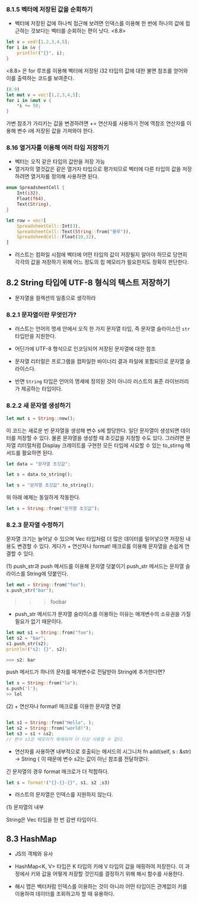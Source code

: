 ### 8.1.5 벡터에 저장된 값을 순회하기

-   벡터에 저장된 값에 하나씩 접근해 보려면 인덱스를 이용해 한 번에 하나의 값에 접근하는 것보다는 벡터를 순회하는 편이 낫다.
    <8.8>

```rust
let v = ved![1,2,3,4,5];
for i in &v {
    println!("{}", i);
}
```

<8.8> 은 for 루프를 이용해 벡터에 저장된 i32 타입의 값에 대한 불면 참조를 얻어와 이를 출력하는 코드를 보여준다.

```rust
(8.9)
let mut v = vec![1,2,3,4,5];
for i in &mut v {
    *i += 50;
}
```

가변 참조가 가리키는 값을 변경하려면 += 연산자를 사용하기 전에 역참조 연산자를 이용해
변수 i에 저장된 값을 가져와야 한다.

### 8.16 열거자를 이용해 여러 타입 저장하기

-   벡터는 오직 같은 타입의 값만을 저장 가능
-   열거자의 열것값은 같은 열거자 타입으로 평가되므로 벡터에 다른 타입의 값을 저장하려면 열거자를 정의해 사용하면 된다.

```rust
enum SpreadsheetCell {
    Int(i32),
    Float(f64),
    Text(String),
}

let row = vec![
    SpreadsheetCell::Int(3),
    SpreadsheetCell::Text(String::from("블루")),
    SpreadsheedCell::Float(10,12),
]

```

-   러스트는 컴파일 시점에 벡터에 어떤 타입의 값이 저장될지 알아야 하므로 당연히 각각의 값을 저장하기 위해 어느 정도의 힙 메모리가 필요한지도 정확히 판단한다.

## 8.2 String 타입에 UTF-8 형식의 텍스트 저장하기

-   문자열을 컬렉션의 일종으로 생각하라

### 8.2.1 문자열이란 무엇인가?

-   러스트는 언어의 명세 안에서 오직 한 가지 문자열 타입, 즉 문자열 슬라이스인 `str` 타입만을 지원한다.
-   어딘가에 UTF-8 형식으로 인코딩되어 저장된 문자열에 대한 참조
-   문자열 리터럴은 프로그램을 컴파일한 바이너리 결과 파일에 포함되므로 문자열 슬라이스다.

-   반면 `String` 타입은 언어의 명세에 정의된 것이 아니라 러스트의 표준 라이브러리가 제공하는 타입이다.

### 8.2.2 새 문자열 생성하기

```rust
let mut s = String::new();
```

이 코드는 새로운 빈 문자열을 생성해 변수 s에 할당한다. 일단 문자열이 생성되면 데이터를 저장할 수 있다. 물론 문자열을 생성할 때 초깃값을 지정할 수도 있다. 그러려면 문자열 리터럴처럼 Display 크레이트를 구현한 모든 타입에 사요할 수 있는 to_stirng 메서드를 활요하면 된다.

```rust
let data = "문자열 초깃값";

let s = data.to_string();

let s = "문자열 초깃값".to_string();
```

위 아래 예제는 동일하게 작동한다.

```rust
let s = String::from("문자열 초깃값");
```

### 8.2.3 문자열 수정하기

문자열 크기는 늘어날 수 있으며 Vec<T> 타입처럼 더 많은 데이터를 밀어넣으면 저장된 내용도 변경할 수 있다. 게다가 + 연산자나 format! 매크로를 이용해 문자열을 손쉽게 연결할 수 있다.

(1) push_str과 push 메서드를 이용해 문자열 덧붙이기
push_str 메서드는 문자열 슬라이스를 String에 덧붙인다.

```rust
let mut = String::from("foo");
s.push_str("bar");
```

> > > foobar

-   push_str 메서드가 문자열 슬라이스를 이용하는 이유는 매개변수의 소유권을 가질 필요가 없기 때문이다.

```rust
let mut s1 = String::from("foo");
let s2 = "bar";
s1.push_str(s2);
println!("s2: {}", s2);

>>> s2: bar
```

push 메서드가 하나의 문자를 매개변수로 전달받아 String에 추가한다면?

```rust
let s = String::from("lo");
s.push('l');
>> lol
```

(2) + 연산자나 format! 매크로를 이용한 문자열 연결

```rust

let s1 = String::from("Hello", );
let s2 = String::from("world!");
let s3 = s1 + &s2;
// 변수 s1은 메모리가 해제되어 더 이상 사용할 수 없다.
```

-   연산자를 사용하면 내부적으로 호출되는 메서드의 시그니처
    fn add(self, s : &str) -> String {
    이 때문에 변수 s2는 값이 아닌 참조를 전달하였다.

긴 문자열의 경우 format 매크로가 더 적합하다.

```rust
let s = format!("{}-{}-{}", s1, s2 ,s3)
```

-   러스트의 문자열은 인덱스를 지원하지 않는다.

(1) 문자열의 내부

String은 Vec<u8> 타입을 한 번 감싼 타입이다.

## 8.3 HashMap

-   JS의 객체와 유사
-   HashMap<K, V> 타입은 K 타입의 키에 V 타입의 값을 매핑하여 저장한다.
    이 과정에서 키와 값을 어떻게 저장할 것인지를 결정하기 위해 해시 함수를 사용한다.

-   해시 맵은 벡터처럼 인덱스를 이용하는 것이 아니라 어떤 타입이든 관계없이 키를 이용하여 데이터를 조회하고자 할 때 유용하다.
